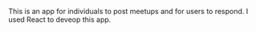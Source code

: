 This is an app for individuals to post meetups and for users to respond.
I used React to deveop this app.
